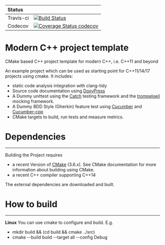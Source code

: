  Status | |
 :--- | :---
Travis-ci  | [![Build Status](https://travis-ci.org/meshell/modern_cpp_project_template.svg?branch=master)](https://travis-ci.org/meshell/modern_cpp_project_template)
Codecov  | [![Coverage Status codecov](https://codecov.io/gh/meshell/modern_cpp_project_template/branch/master/graph/badge.svg)](https://codecov.io/gh/meshell/modern_cpp_project_template)


Modern C++ project template
===========================

CMake based C++ project template for modern C++, i.e. C++11 and beyond

An example project which can be used as starting point for C++11/14/17 projects using cmake.
It includes:
* static code analysis integration with clang-tidy
* Source code documentation using [DoxyPress](http://www.copperspice.com/docs/doxypress/index.html)
* A Dummy unittest using the [Catch](https://github.com/philsquared/Catch) testing framework and the [trompeloeil](https://github.com/rollbear/trompeloeil/) mocking framework.
* A Dummy BDD Style (Gherkin) feature test using [Cucumber](http://cukes.info/) and [Cucumber-cpp](https://github.com/cucumber/cucumber-cpp)
* CMake targets to build, run tests and measure metrics.


# Dependencies
---------------
Building the Project requires
* a recent Version of [CMake](http://www.cmake.org/) (3.6.x). See CMake documentation for more information about building using CMake.
* a recent C++ compiler supporting C++14

The external dependencies are downloaded and built.

# How to build
--------------

__Linux__
You can use cmake to configure and build.
E.g.
* mkdir build && (cd build && cmake ../src)
* cmake --build build --target all --config Debug

